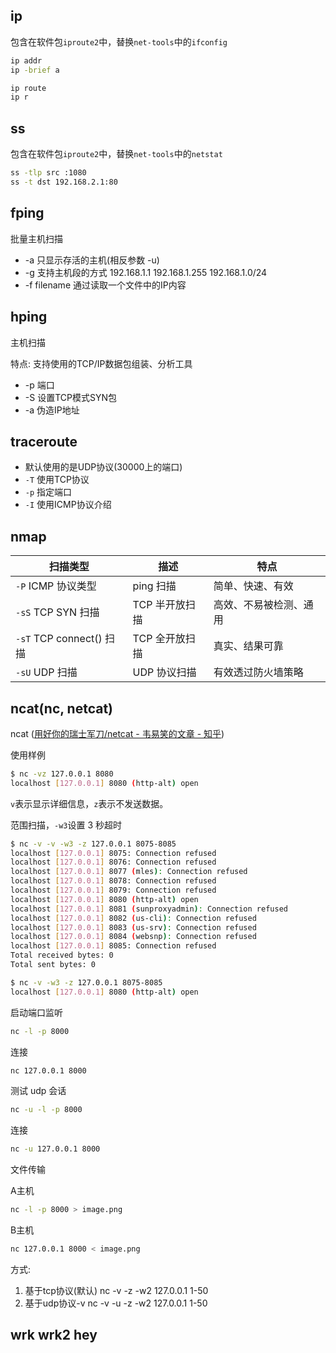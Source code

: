 ## ip

包含在软件包`iproute2`中，替换`net-tools`中的`ifconfig`

```bash
ip addr
ip -brief a

ip route
ip r
```

## ss

包含在软件包`iproute2`中，替换`net-tools`中的`netstat`

```bash
ss -tlp src :1080
ss -t dst 192.168.2.1:80
```

## fping 

批量主机扫描

* -a 只显示存活的主机(相反参数 -u)
* -g 支持主机段的方式 192.168.1.1 192.168.1.255 192.168.1.0/24
* -f filename 通过读取一个文件中的IP内容

## hping 

主机扫描

特点: 支持使用的TCP/IP数据包组装、分析工具

* -p 端口
* -S 设置TCP模式SYN包
* -a 伪造IP地址

## traceroute

* 默认使用的是UDP协议(30000上的端口)
* `-T` 使用TCP协议
* `-p` 指定端口
* `-I` 使用ICMP协议介绍


## nmap

| 扫描类型                 | 描述           | 特点                   |
|--------------------------|----------------|------------------------|
| `-P` ICMP 协议类型       | ping 扫描      | 简单、快速、有效       |
| `-sS` TCP SYN 扫描       | TCP 半开放扫描 | 高效、不易被检测、通用 |
| `-sT` TCP connect() 扫描 | TCP 全开放扫描 | 真实、结果可靠         |
| `-sU` UDP 扫描           | UDP 协议扫描   | 有效透过防火墙策略     |

## ncat(nc, netcat)

ncat ([用好你的瑞士军刀/netcat - 韦易笑的文章 - 知乎](https://zhuanlan.zhihu.com/p/83959309))

使用样例
```bash
$ nc -vz 127.0.0.1 8080
localhost [127.0.0.1] 8080 (http-alt) open
```
`v`表示显示详细信息，`z`表示不发送数据。

范围扫描，`-w3`设置 3 秒超时
```bash
$ nc -v -v -w3 -z 127.0.0.1 8075-8085
localhost [127.0.0.1] 8075: Connection refused
localhost [127.0.0.1] 8076: Connection refused
localhost [127.0.0.1] 8077 (mles): Connection refused
localhost [127.0.0.1] 8078: Connection refused
localhost [127.0.0.1] 8079: Connection refused
localhost [127.0.0.1] 8080 (http-alt) open
localhost [127.0.0.1] 8081 (sunproxyadmin): Connection refused
localhost [127.0.0.1] 8082 (us-cli): Connection refused
localhost [127.0.0.1] 8083 (us-srv): Connection refused
localhost [127.0.0.1] 8084 (websnp): Connection refused
localhost [127.0.0.1] 8085: Connection refused
Total received bytes: 0
Total sent bytes: 0

$ nc -v -w3 -z 127.0.0.1 8075-8085
localhost [127.0.0.1] 8080 (http-alt) open
```

启动端口监听
```bash
nc -l -p 8000
```
连接
```bash
nc 127.0.0.1 8000
```

测试 udp 会话
```bash
nc -u -l -p 8000
```
连接
```bash
nc -u 127.0.0.1 8000
```

文件传输

A主机
```bash
nc -l -p 8000 > image.png
```
B主机
```bash
nc 127.0.0.1 8000 < image.png
```

方式:
1. 基于tcp协议(默认) nc -v -z -w2 127.0.0.1 1-50
2. 基于udp协议-v nc -v -u -z -w2 127.0.0.1 1-50


## wrk wrk2 hey
